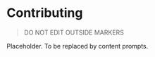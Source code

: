 # Contributing

> DO NOT EDIT OUTSIDE MARKERS
<!-- FILLME:START -->
Placeholder. To be replaced by content prompts.
<!-- FILLME:END -->
